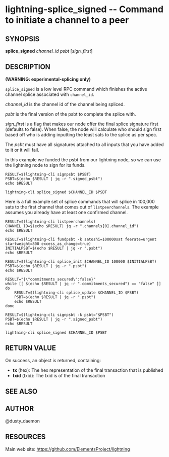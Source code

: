 lightning-splice\_signed -- Command to initiate a channel to a peer
=====================================================================

SYNOPSIS
--------

**splice\_signed** *channel\_id* *psbt* [*sign\_first*]

DESCRIPTION
-----------

**(WARNING: experimental-splicing only)**

`splice_signed` is a low level RPC command which finishes the active channel
splice associated with `channel_id`.

*channel\_id* is the channel id of the channel being spliced.

*psbt* is the final version of the psbt to complete the splice with.

*sign\_first* is a flag that makes our node offer the final splice signature
first (defaults to false). When false, the node will calculate who should
sign first based off who is adding inputting the least sats to the splice as per
spec.

The *psbt* must have all signatures attached to all inputs that you have added
to it or it will fail.

In this example we funded the psbt from our lightning node, so we can use the
lightning node to sign for its funds.

```shell
RESULT=$(lightning-cli signpsbt $PSBT)
PSBT=$(echo $RESULT | jq -r ".signed_psbt")
echo $RESULT

lightning-cli splice_signed $CHANNEL_ID $PSBT
```

Here is a full example set of splice commands that will splice in 100,000 sats
to the first channel that comes out of `listpeerchannels`. The example assumes
you already have at least one confirmed channel.

```shell
RESULT=$(lightning-cli listpeerchannels)
CHANNEL_ID=$(echo $RESULT| jq -r ".channels[0].channel_id")
echo $RESULT

RESULT=$(lightning-cli fundpsbt -k satoshi=100000sat feerate=urgent startweight=800 excess_as_change=true)
INITIALPSBT=$(echo $RESULT | jq -r ".psbt")
echo $RESULT

RESULT=$(lightning-cli splice_init $CHANNEL_ID 100000 $INITIALPSBT)
PSBT=$(echo $RESULT | jq -r ".psbt")
echo $RESULT

RESULT="{\"commitments_secured\":false}"
while [[ $(echo $RESULT | jq -r ".commitments_secured") == "false" ]]
do
	RESULT=$(lightning-cli splice_update $CHANNEL_ID $PSBT)
	PSBT=$(echo $RESULT | jq -r ".psbt")
	echo $RESULT
done

RESULT=$(lightning-cli signpsbt -k psbt="$PSBT")
PSBT=$(echo $RESULT | jq -r ".signed_psbt")
echo $RESULT

lightning-cli splice_signed $CHANNEL_ID $PSBT
```

RETURN VALUE
------------

[comment]: # (GENERATE-FROM-SCHEMA-START)
On success, an object is returned, containing:

- **tx** (hex): The hex representation of the final transaction that is published
- **txid** (txid): The txid is of the final transaction

[comment]: # (GENERATE-FROM-SCHEMA-END)

SEE ALSO
--------

AUTHOR
------

@dusty\_daemon

RESOURCES
---------

Main web site: <https://github.com/ElementsProject/lightning>

[comment]: # ( SHA256STAMP:c084b5d6ce24db28226d5f37176f339009f4a2a761104404e7a41ed32cb2664c)

